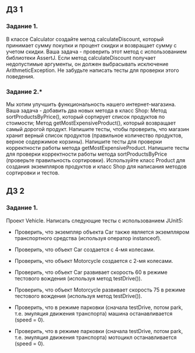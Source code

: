 ## ДЗ 1
### Задание 1. 
В классе Calculator создайте метод calculateDiscount, который принимает сумму покупки и процент скидки и возвращает сумму с учетом скидки. 
Ваша задача - проверить этот метод с использованием библиотеки AssertJ. Если метод calculateDiscount получает недопустимые аргументы, 
он должен выбрасывать исключение ArithmeticException. Не забудьте написать тесты для проверки этого поведения.
### Задание 2.*
Мы хотим улучшить функциональность нашего интернет-магазина. Ваша задача - добавить два новых метода в класс Shop:
Метод sortProductsByPrice(), который сортирует список продуктов по стоимости;
Метод getMostExpensiveProduct(), который возвращает самый дорогой продукт. 
Напишите тесты, чтобы проверить, что магазин хранит верный список продуктов (правильное количество продуктов, верное содержимое корзины).
Напишите тесты для проверки корректности работы метода getMostExpensiveProduct. Напишите тесты для проверки корректности работы метода 
sortProductsByPrice (проверьте правильность сортировки). Используйте класс Product для создания экземпляров продуктов и класс Shop 
для написания методов сортировки и тестов.

## ДЗ 2
### Задание 1. 
Проект Vehicle. Написать следующие тесты с использованием JUnit5:

- Проверить, что экземпляр объекта Car также является экземпляром транспортного средства (используя оператор instanceof).

- Проверить, что объект Car создается с 4-мя колесами.

- Проверить, что объект Motorcycle создается с 2-мя колесами.

- Проверить, что объект Car развивает скорость 60 в режиме тестового вождения (используя метод testDrive()).

- Проверить, что объект Motorcycle развивает скорость 75 в режиме тестового вождения (используя метод testDrive()).

- Проверить, что в режиме парковки (сначала testDrive, потом park, т.е. эмуляция движения транспорта) машина останавливается (speed = 0).

- Проверить, что в режиме парковки (сначала testDrive, потом park, т.е. эмуляция движения транспорта) мотоцикл останавливается (speed = 0).
